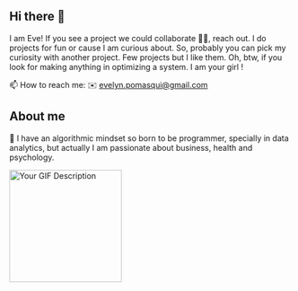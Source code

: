 ## Hi there 🌟
I am Eve! If you see a project we could collaborate 👯‍♀️, reach out. 
I do projects for fun or cause I am curious about.
So, probably you can pick my curiosity with another project. 
Few projects but I like them.
Oh, btw, if you look for making anything in optimizing a system. I am your girl !

📫 How to reach me: 
✉️ evelyn.pomasqui@gmail.com


## About me 
🔬 I have an algorithmic mindset so born to be programmer, specially in data analytics, but actually I am passionate about business, health and psychology. 



<img src="https://i.giphy.com/media/v1.Y2lkPTc5MGI3NjExN3FsaGlsNHVjOW96azhndWt0MmZvMmNlb3MzYmtmYzE5cDczbHMzNCZlcD12MV9pbnRlcm5hbF9naWZfYnlfaWQmY3Q9Zw/ule4vhcY1xEKQ/giphy.gif" width="200" alt="Your GIF Description">

<!--
**Evepp/evepp** is a ✨ _special_ ✨ repository because its `README.md` (this file) appears on your GitHub profile.

Here are some ideas to get you started:

- 🔭 I’m currently working on ...
- 🌱 I’m currently learning ...
- 👯 I’m looking to collaborate on ...
- 🤔 I’m looking for help with ...
- 💬 Ask me about ...
- 📫 How to reach me: ...
- 😄 Pronouns: ...
- ⚡ Fun fact: ...
-->
